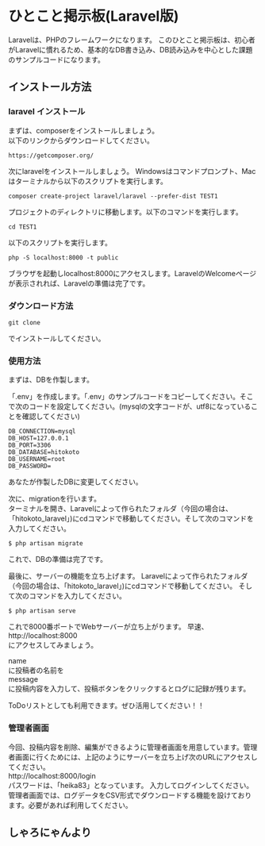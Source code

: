 # ひとこと掲示板(Laravel版)  

Laravelは、PHPのフレームワークになります。
このひとこと掲示板は、初心者がLaravelに慣れるため、基本的なDB書き込み、DB読み込みを中心とした課題のサンプルコードになります。

## インストール方法  
### laravel インストール  


まずは、composerをインストールしましょう。  
以下のリンクからダウンロードしてください。  

```
https://getcomposer.org/
```

次にlaravelをインストールしましょう。
Windowsはコマンドプロンプト、Macはターミナルから以下のスクリプトを実行します。
```
composer create-project laravel/laravel --prefer-dist TEST1
```

プロジェクトのディレクトリに移動します。以下のコマンドを実行します。
```
cd TEST1
```

以下のスクリプトを実行します。
```
php -S localhost:8000 -t public
```

ブラウザを起動しlocalhost:8000にアクセスします。LaravelのWelcomeページが表示されれば、Laravelの準備は完了です。

### ダウンロード方法
```
git clone 
```
でインストールしてください。
### 使用方法
まずは、DBを作製します。  
  
「.env」を作成します。「.env」のサンプルコードをコピーしてください。そこで次のコードを設定してください。(mysqlの文字コードが、utf8になっていることを確認してください)  

```
DB_CONNECTION=mysql  
DB_HOST=127.0.0.1  
DB_PORT=3306  
DB_DATABASE=hitokoto  
DB_USERNAME=root  
DB_PASSWORD=  
```
あなたが作製したDBに変更してください。

次に、migrationを行います。  
ターミナルを開き、Laravelによって作られたフォルダ（今回の場合は、「hitokoto_laravel」)にcdコマンドで移動してください。そして次のコマンドを入力してください。　
```
$ php artisan migrate  
```
これで、DBの準備は完了です。

最後に、サーバーの機能を立ち上げます。
Laravelによって作られたフォルダ（今回の場合は、「hitokoto_laravel」)にcdコマンドで移動してください。
そして次のコマンドを入力してください。　　
```
$ php artisan serve  
```
これで8000番ポートでWebサーバーが立ち上がります。
早速、http://localhost:8000  
にアクセスしてみましょう。

name  
に投稿者の名前を  
message  
に投稿内容を入力して、投稿ボタンをクリックするとログに記録が残ります。

ToDoリストとしても利用できます。ぜひ活用してください！！

### 管理者画面
今回、投稿内容を削除、編集ができるように管理者画面を用意しています。管理者画面に行くためには、上記のようにサーバーを立ち上げ次のURLにアクセスしてください。  
http://localhost:8000/login  
パスワードは、「heika83」となっています。
入力してログインしてください。  
管理者画面では、ログデータをCSV形式でダウンロードする機能を設けております。必要があれば利用してください。

## しゃろにゃんより

